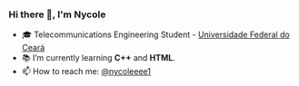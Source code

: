 ### Hi there 👋, I'm Nycole 

- 🎓 Telecommunications Engineering Student - [Universidade Federal do Ceará](https://www.ufc.br)
- 📚 I’m currently learning **C++** and **HTML**.
- 📫 How to reach me: [@nycoleeee1](https://instagram.com/nycoleeee1)

<!--  
- 🔭 I’m currently working on ...
- 🌱 I’m currently learning ...
- 👯 I’m looking to collaborate on ...
- 🤔 I’m looking for help with ...
- 💬 Ask me about ...
- 📫 How to reach me: ...
- 😄 Pronouns: ...
- ⚡ Fun fact: ...
-->
